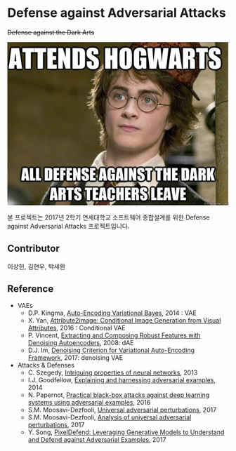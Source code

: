 # Defense against Adversarial Attacks
~~Defense against the Dark Arts~~

![Harry](https://github.com/betterfellow/defense/blob/master/hogwarts.jpg?raw=true)

본 프로젝트는 2017년 2학기 연세대학교 소프트웨어 종합설계를 위한 Defense against Adversarial Attacks 프로젝트입니다.

  

## Contributor
이상헌, 김현우, 박세환

  

## Reference

* VAEs
  * D.P. Kingma, [Auto-Encoding Variational Bayes](https://arxiv.org/abs/1312.6114), 2014 : VAE
  * X. Yan, [Attribute2image: Conditional Image Generation from Visual Attributes](http://link.springer.com/chapter/10.1007/978-3-319-46493-0_47), 2016 : Conditional VAE
  * P. Vincent, [Extracting and Composing Robust Features with Denoising Autoencoders](http://dl.acm.org/citation.cfm?id=1390294), 2008: dAE
  * D.J. Im, [Denoising Criterion for Variational Auto-Encoding Framework](http://www.aaai.org/ocs/index.php/AAAI/AAAI17/paper/download/14213/14374), 2017: denoising VAE
* Attacks & Defenses
  * C. Szegedy, [Intriguing properties of neural networks](https://arxiv.org/abs/1312.6199), 2013
  * I.J. Goodfellow, [Explaining and harnessing adversarial examples](https://arxiv.org/abs/1412.6572), 2014
  * N. Papernot, [Practical black-box attacks against deep learning systems using adversarial examples](https://arxiv.org/abs/1602.02697), 2016
  * S.M. Moosavi-Dezfooli, [Universal adversarial perturbations](https://arxiv.org/abs/1610.08401), 2017
  * S.M. Moosavi-Dezfooli, [Analysis of universal adversarial perturbations](https://arxiv.org/abs/1705.09554), 2017
  * Y. Song, [PixelDefend: Leveraging Generative Models to Understand and Defend against Adversarial Examples](https://arxiv.org/abs/1710.10766), 2017